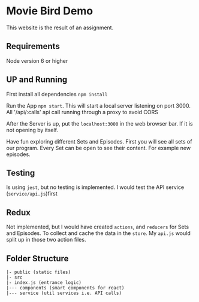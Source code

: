 # Movie Bird Demo

This website is the result of an assignment.

## Requirements
Node version 6 or higher

## UP and Running
First install all dependencies `npm install`

Run the App `npm start`. This will start a local server listening on port 3000. All '/api/:calls' api call running through a proxy to avoid CORS

After the Server is up, put the `localhost:3000` in the web browser bar. If it is not opening by itself.

Have fun exploring different Sets and Episodes. First you will see all sets of our program. Every Set can be open to see their content. For example new episodes.

## Testing
Is using `jest`, but no testing is implemented. I would test the API service (`service/api.js`)first

## Redux
Not implemented, but I would have created `actions`, and `reducers` for Sets and Episodes. To collect and cache the data in the `store`. My `api.js` would split up in those two action files. 

## Folder Structure
```
|- public (static files) 
|- src
|- index.js (entrance logic)
|--- components (smart components for react)
|--- service (util services i.e. API calls)

```


